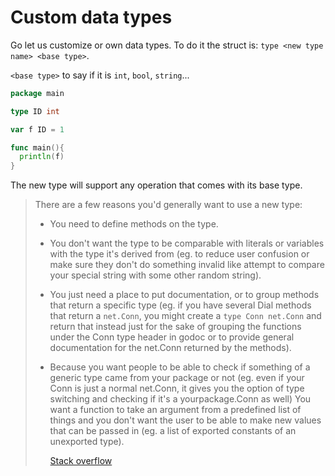 # Custom data types

Go let us customize or own data types. To do it the struct is: `type <new type name> <base type>`.

`<base type>` to say if it is `int`, `bool`, `string`...

```go
package main

type ID int

var f ID = 1

func main(){
  println(f)
}
```

The new type will support any operation that comes with its base type.

> There are a few reasons you'd generally want to use a new type:
>
> - You need to define methods on the type.
> - You don't want the type to be comparable with literals or variables with the type it's derived from (eg. to reduce user confusion or make sure they don't do something invalid like attempt to compare your special string with some other random string).
> - You just need a place to put documentation, or to group methods that return a specific type (eg. if you have several Dial methods that return a `net.Conn`, you might create a `type Conn net.Conn` and return that instead just for the sake of grouping the functions under the Conn type header in godoc or to provide general documentation for the net.Conn returned by the methods).
> - Because you want people to be able to check if something of a generic type came from your package or not (eg. even if your Conn is just a normal net.Conn, it gives you the option of type switching and checking if it's a yourpackage.Conn as well)
>   You want a function to take an argument from a predefined list of things and you don't want the user to be able to make new values that can be passed in (eg. a list of exported constants of an unexported type).
>
>   <a href="https://stackoverflow.com/questions/40268276/best-practices-to-use-own-type-in-golang-alians-to-build-type" target="_blank">Stack overflow</a>

